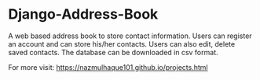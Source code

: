 # Django-Address-Book
A web based address book to store contact information. Users can register an account and can store his/her contacts. Users can also edit, delete saved contacts. The database can be downloaded in csv format.

For more visit: https://nazmulhaque101.github.io/projects.html
